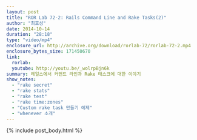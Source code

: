 ```yaml
---
layout: post
title: "ROR Lab 72-2: Rails Command Line and Rake Tasks(2)"
author: "최효성"
date: 2014-10-14
duration: "28:18"
type: "video/mp4"
enclosure_url: http://archive.org/download/rorlab-72/rorlab-72-2.mp4
enclosure_bytes_size: 171450670
link:
  rorlab: 
  youtube: http://youtu.be/_wolrpBjn6k
summary: 레일스에서 커맨드 라인과 Rake 태스크에 대한 이야기
show_notes:
  - "rake secret"
  - "rake stats"
  - "rake test"
  - "rake time:zones"
  - "Custom rake task 만들기 예제"
  - "whenever 소개"
---
```


{% include post_body.html %}
